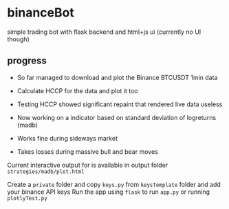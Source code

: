 # binanceBot
simple trading bot with flask backend and html+js ui (currently no UI though)

## progress
* So far managed to download and plot the Binance BTCUSDT 1min data 
* Calculate HCCP for the data and plot it too
* Testing HCCP showed significant repaint that rendered live data useless

* Now working on a indicator based on standard deviation of logreturns (madb)
* Works fine during sideways market
* Takes losses during massive bull and bear moves


Current interactive output for is available in output folder `strategies/madb/plot.html`

Create a `private` folder and copy `keys.py` from `keysTemplate` folder and add your binance API keys
Run the app using `flask` to run `app.py` or running `plotlyTest.py`
